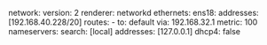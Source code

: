 network:
  version: 2
  renderer: networkd
  ethernets:
    ens18:
      addresses:
        [192.168.40.228/20]
      routes:
        - to: default
          via: 192.168.32.1
          metric: 100
      nameservers:
        search: [local]
        addresses: [127.0.0.1]
      dhcp4: false
